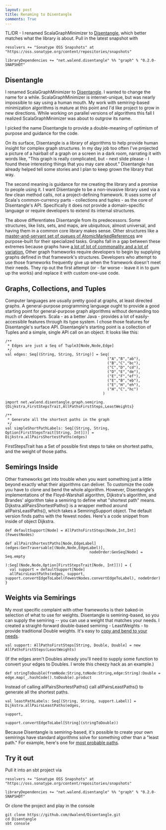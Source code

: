 ```yaml
---
layout: post
title: Renaming to Disentangle
comments: True
---
```


TL/DR - I renamed ScalaGraphMinimizer to [Disentangle](https://github.com/dwalend/Disentangle), which better matches what the library is about. Pull in the latest snapshot with

    resolvers += "Sonatype OSS Snapshots" at "https://oss.sonatype.org/content/repositories/snapshots"

    libraryDependencies += "net.walend.disentangle" %% "graph" % "0.2.0-SNAPSHOT"

## Disentangle

I renamed ScalaGraphMinimizer to [Disentangle](https://github.com/dwalend/Disentangle). I wanted to change the name for a while. ScalaGraphMinimizer is internet-unique, but was nearly impossible to say using a human mouth. My work with semiring-based minimization algorithms is mature at this point and I'd like project to grow in new directions. While working on parallel versions of algorithms this fall I realized ScalaGraphMinimizer was about to outgrow its name.

I picked the name Disentangle to provide a double-meaning of optimism of purpose and guidance for the code. 

On its surface, Disentangle is a library of algorithms to help provide human insight for complex graph structures. In my day job too often I've projected a picture of a hairball of a graph on a screen in a dark room, narrating it with words like, "This graph is really complicated, but - next slide please - I found these interesting things that you may care about." Disentangle has already helped tell some stories and I plan to keep grown the library that way.

The second meaning is guidance for me creating the library and a promise to people using it. I want Disentangle to be a non-invasive library used via a few clean method calls, not a project-defining framework. It uses some of Scala's common-currency parts - collections and tuples - as the core of Disentangle's API. Specifically it does not provide a domain-specific language or require developers to extend its internal structures.
 
The above differentiates Disentangle from its predecessors. Some structures, like lists, sets, and maps, are ubiquitous, almost universal, and having them in a common core library makes sense. Other structures like a [master-and-servant set of queues of AtomicMarkedReferences](https://java.net/projects/somnifugijms/sources/svn/content/trunk/source/somnifugi/net/walend/somnifugi/juc/MessageSelectingPriorityBlockingQueue.java?rev=287) are purpose-built for their specialized tasks. Graphs fall in a gap between these extremes because graphs have [a lot of lot of commonality and a lot of variation.](https://en.wikipedia.org/wiki/Graph_(mathematics)) Other graph frameworks require developers to begin by supplying graphs defined in that framework's structures. Developers who attempt to use those frameworks frequently give up when the framework doesn't meet their needs. They rip out the first attempt (or - far worse - leave it in to gum up the works) and replace it with custom one-use code. 

## Graphs, Collections, and Tuples

Computer languages are usually pretty good at graphs, at least directed graphs. A general-purpose programming language ought to provide a good starting point for general-purpose graph algorithms without demanding too much of developers. Scala - as a better Java - provides a lot of easily-accessible features through its type system. I chose those features for Disentangle's surface API. Disentangle's starting point is a collection of Tuples and a simple, single API call on an object. It looks like this:

    /**
     * Edges are just a Seq of Tuple3[Node,Node,Edge]
     */
    val edges: Seq[(String, String, String)] = Seq(
                                                  ("A","B","ab"),
                                                  ("B","C","bc"),
                                                  ("C","D","cd"),
                                                  ("D","E","de"),
                                                  ("E","F","ef"),
                                                  ("E","B","eb"),
                                                  ("E","H","eh"),
                                                  ("H","C","hc")
                                                )
    
    import net.walend.disentangle.graph.semiring.{Dijkstra,FirstStepsTrait,AllPathsFirstSteps,LeastWeights}
    
    /**
     * Generate all the shortest paths in the graph
     */
    val simpleShortPathLabels: Seq[(String, String, Option[FirstStepsTrait[String, Int]])] = Dijkstra.allPairsShortestPaths(edges)

FirstStepsTrait has a Set of possible first steps to take on shortest paths, and the weight of those paths.  
  
## Semirings Inside  
  
Other frameworks get into trouble when you want something just a little beyond exactly what their algorithms can deliver. To customize the code you have to clone and bend the whole algorithm. However, Disentangle's implementations of the Floyd-Warshall algorithm, Dijkstra's algorithm, and Brandes' algorithm take a semiring to define what "shortest path" means. Dijkstra.allPairsShortestPaths() is a wrapper method around allPairsLeastPaths(), which takes a SemiringSupport object. The default version finds paths with the fewest nodes. Here's a code snippet from inside of object Dijkstra.

    def defaultSupport[Node] = AllPathsFirstSteps[Node,Int,Int](FewestNodes)

    def allPairsShortestPaths[Node,EdgeLabel](edges:GenTraversable[(Node,Node,EdgeLabel)],
                                          nodeOrder:GenSeq[Node] = Seq.empty
                                        ):Seq[(Node,Node,Option[FirstStepsTrait[Node, Int]])] = {
      val support = defaultSupport[Node]
      allPairsLeastPaths(edges, support, support.convertEdgeToLabel(FewestNodes.convertEdgeToLabel), nodeOrder)
    }
    
## Weights via Semirings    
    
My most specific complaint with other frameworks is their baked-in selection of what to use for weights. Disentangle is semiring-based, so you can supply the semiring -- you can use a weight that matches your needs. I created a straight-forward double-based semiring - LeastWeights - to provide traditional Double weights. It's easy to [copy and bend to your needs](https://github.com/dwalend/Disentangle/blob/to0.1.2/graph/src/main/scala/net/walend/disentangle/graph/semiring/LeastWeights.scala).

    val support: AllPathsFirstSteps[String, Double, Double] = new AllPathsFirstSteps(LeastWeights)
    
(If the edges aren't Doubles already you'll need to supply some function to convert your edges to Doubles. I wrote this cheezy hack as an example.)

    def stringToDouble(fromNode:String,toNode:String,edge:String):Double = edge.map(_.hashCode().toDouble).product
    
Instead of calling allPairsShortestPaths() call allPairsLeastPaths() to generate all the shortest paths.

    val leastPathLabels: Seq[(String, String, support.Label)] = Dijkstra.allPairsLeastPaths(edges,
                                                                                            support,
                                                                                            support.convertEdgeToLabel[String](stringToDouble))

Because Disentangle is semiring-based, it's possible to create your own semirings have standard algorithms solve for something other than a "least path." For example, here's one for [most probable paths](https://github.com/dwalend/Disentangle/blob/to0.1.2/graph/src/main/scala/net/walend/disentangle/graph/semiring/MostProbable.scala). 

## Try it out 

Pull it into an sbt project via

    resolvers += "Sonatype OSS Snapshots" at "https://oss.sonatype.org/content/repositories/snapshots"

    libraryDependencies += "net.walend.disentangle" %% "graph" % "0.2.0-SNAPSHOT"

Or clone the project and play in the console

    git clone https://github.com/dwalend/Disentangle.git
    cd Disentangle
    sbt console
